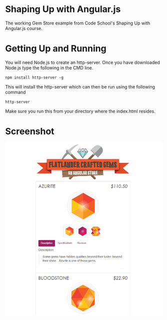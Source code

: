 # Shaping Up with Angular.js

The working Gem Store example from Code School's Shaping Up with Angular.js course.

# Getting Up and Running

You will need Node.js to create an http-server. Once you have downloaded Node.js type the following in the CMD line.  

```
npm install http-server -g
```

This will install the http-server which can then be run using the following command

```
http-server
```

Make sure you run this from your directory where the index.html resides.

# Screenshot

![Flatlanders Gem's Screenshot](assets/img/screen_capture.png?raw=true)
